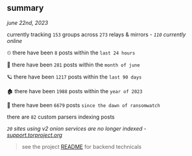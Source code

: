 
## summary
_june 22nd, 2023_

currently tracking `153` groups across `273` relays & mirrors - _`110` currently online_

⏲ there have been `8` posts within the `last 24 hours`

🦈 there have been `281` posts within the `month of june`

🪐 there have been `1217` posts within the `last 90 days`

🏚 there have been `1988` posts within the `year of 2023`

🦕 there have been `6679` posts `since the dawn of ransomwatch`

there are `82` custom parsers indexing posts

_`20` sites using v2 onion services are no longer indexed - [support.torproject.org](https://support.torproject.org/onionservices/v2-deprecation/)_

> see the project [README](https://github.com/joshhighet/ransomwatch#ransomwatch--) for backend technicals
